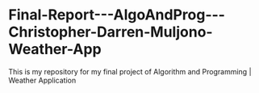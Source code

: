 # Final-Report---AlgoAndProg---Christopher-Darren-Muljono-Weather-App
This is my repository for my final project of Algorithm and Programming | Weather Application
